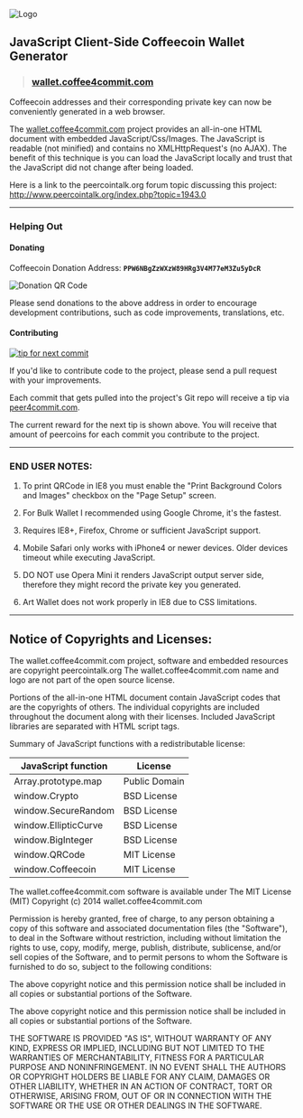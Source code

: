 ![Logo](https://raw.github.com/goodev/paperwallet/master/images/Coffeecoin_Address_Logo.png)

## JavaScript Client-Side Coffeecoin Wallet Generator
>### [wallet.coffee4commit.com](http://wallet.coffee4commit.com)

Coffeecoin addresses and their corresponding private key can now be conveniently
generated in a web browser.

The [wallet.coffee4commit.com](http://wallet.coffee4commit.com) project provides an
all-in-one HTML document with embedded JavaScript/Css/Images. The JavaScript is
readable (not minified) and contains no XMLHttpRequest's (no AJAX). The benefit
of this technique is you can load the JavaScript locally and trust that the
JavaScript did not change after being loaded.

Here is a link to the peercointalk.org forum topic discussing this project:
http://www.peercointalk.org/index.php?topic=1943.0


---


### Helping Out

#### Donating

Coffeecoin Donation Address: **```PPW6NBgZzWXzW89HRg3V4M77eM3Zu5yDcR```**

![Donation QR Code](https://chart.googleapis.com/chart?cht=qr&chs=200x200&chl=PPW6NBgZzWXzW89HRg3V4M77eM3Zu5yDcR&chld=L|1&choe=UTF-8)


Please send donations to the above address in order to encourage development contributions, such as code improvements, translations, etc.

#### Contributing

[![tip for next commit](http://peer4commit.com/projects/3.svg)](http://peer4commit.com/projects/3)

If you'd like to contribute code to the project, please send a pull request with your improvements.

Each commit that gets pulled into the project's Git repo will receive a tip via [peer4commit.com](http://peer4commit.com).

The current reward for the next tip is shown above. You will receive that amount of
peercoins for each commit you contribute to the project.


---


### END USER NOTES:

 1. To print QRCode in IE8 you must enable the "Print Background Colors and
    Images" checkbox on the "Page Setup" screen.

 2. For Bulk Wallet I recommended using Google Chrome, it's the fastest.

 3. Requires IE8+, Firefox, Chrome or sufficient JavaScript support.

 4. Mobile Safari only works with iPhone4 or newer devices.
    Older devices timeout while executing JavaScript.

 5. DO NOT use Opera Mini it renders JavaScript output server side, therefore
    they might record the private key you generated.

 6. Art Wallet does not work properly in IE8 due to CSS limitations.


---


Notice of Copyrights and Licenses:
---------------------------------------
The wallet.coffee4commit.com project, software and embedded resources are copyright peercointalk.org
The wallet.coffee4commit.com name and logo are not part of the open source license.

Portions of the all-in-one HTML document contain JavaScript codes that are the copyrights
of others. The individual copyrights are included throughout the document along with their
licenses. Included JavaScript libraries are separated with HTML script tags.

Summary of JavaScript functions with a redistributable license:

| JavaScript function   |   License         |
| -------------------   |   --------------  |
| Array.prototype.map   |   Public Domain   |
| window.Crypto         |   BSD License     |
| window.SecureRandom   |   BSD License     |
| window.EllipticCurve  |   BSD License     |
| window.BigInteger     |   BSD License     |
| window.QRCode         |   MIT License     |
| window.Coffeecoin     |   MIT License     |

The wallet.coffee4commit.com software is available under The MIT License (MIT)
Copyright (c) 2014 wallet.coffee4commit.com

Permission is hereby granted, free of charge, to any person obtaining a copy of this software and associated documentation files (the "Software"), to deal in the Software without restriction, including without limitation the rights to use, copy, modify, merge, publish, distribute, sublicense, and/or sell copies of the Software, and to permit persons to whom the Software is furnished to do so, subject to the following conditions:

The above copyright notice and this permission notice shall be included in all copies or substantial portions of the Software.


The above copyright notice and this permission notice shall be included in all copies
or substantial portions of the Software.

THE SOFTWARE IS PROVIDED "AS IS", WITHOUT WARRANTY OF ANY KIND, EXPRESS OR IMPLIED,
INCLUDING BUT NOT LIMITED TO THE WARRANTIES OF MERCHANTABILITY, FITNESS FOR A
PARTICULAR PURPOSE AND NONINFRINGEMENT. IN NO EVENT SHALL THE AUTHORS OR COPYRIGHT
HOLDERS BE LIABLE FOR ANY CLAIM, DAMAGES OR OTHER LIABILITY, WHETHER IN AN ACTION
OF CONTRACT, TORT OR OTHERWISE, ARISING FROM, OUT OF OR IN CONNECTION WITH THE
SOFTWARE OR THE USE OR OTHER DEALINGS IN THE SOFTWARE.
